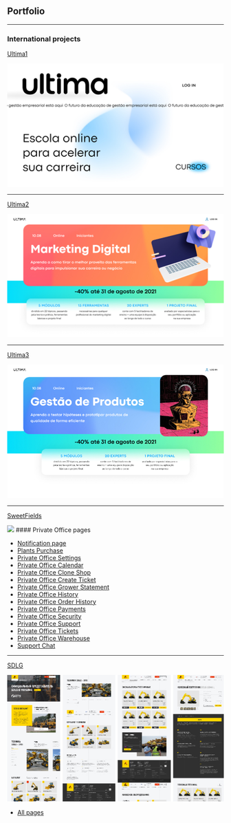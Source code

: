 ## Portfolio

---

### International projects
[Ultima1](https://bndnt.github.io/ultimamain01/) 


<img src="images/ultimamain.jpg?raw=true"/>

---
[Ultima2](https://bndnt.github.io/ultima01/) 


<img src="images/ultima2.jpg?raw=true"/>

---
[Ultima3](https://bndnt.github.io/ltimaPM01/) 


<img src="images/ultimapm.jpg?raw=true"/>

---
[SweetFields](https://bndnt.github.io/sweetfields1/)

<img src="images/sf.png?raw=true"/>
#### Private Office pages

- [Notification page](https://bndnt.github.io/sweetfields1/notification-page.html)
- [Plants Purchase](https://bndnt.github.io/sweetfields1/plants-purchase.html)
- [Private Office Settings](https://bndnt.github.io/sweetfields1/private-office-settings.html)
- [Private Office Calendar](https://bndnt.github.io/sweetfields1/private-office-calendar.html)
- [Private Office Clone Shop](https://bndnt.github.io/sweetfields1/private-office-clone-shop.html)
- [Private Office Create Ticket](https://bndnt.github.io/sweetfields1/private-office-create-ticket.html)
- [Private Office Grower Statement](https://bndnt.github.io/sweetfields1/private-office-grower-statement.html)
- [Private Office History](https://bndnt.github.io/sweetfields1/private-office-history.html)
- [Private Office Order History](https://bndnt.github.io/sweetfields1/private-office-order-history.html)
- [Private Office Payments](https://bndnt.github.io/sweetfields1/private-office-payments.html)
- [Private Office Security](https://bndnt.github.io/sweetfields1/private-office-security.html)
- [Private Office Support](https://bndnt.github.io/sweetfields1/private-office-support.html)
- [Private Office Tickets](https://bndnt.github.io/sweetfields1/private-office-tickets.html)
- [Private Office Warehouse](https://bndnt.github.io/sweetfields1/private-office-warehouse.html)
- [Support Chat](https://bndnt.github.io/sweetfields1/support-chat.html)

---
[SDLG](https://bndnt.github.io/sdlg01/)


<img src="images/sdlg.jpg?raw=true"/>

- [All pages](https://bndnt.github.io/sdlg01//all-pages.html)


<!-- --- -->


<!-- ### Category Name 2 -->

<!-- - [Project 1 Title](http://example.com/) -->
<!-- - - [Project 2 Title](http://example.com/)
- [Project 3 Title](http://example.com/)
- [Project 4 Title](http://example.com/)
- [Project 5 Title](http://example.com/)  -->

<!-- --- -->




<!-- --- -->
<!-- Remove above link if you don't want to attibute -->
